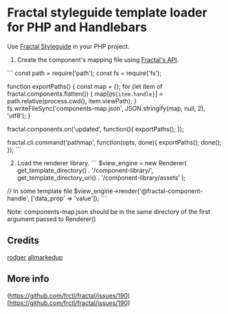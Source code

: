 # Fractal styleguide template loader for PHP and Handlebars

Use [Fractal Styleguide](https://fractal.build/) in your PHP project.

1. Create the component's mapping file using [Fractal's API](https://fractal.build/api/).

´´´
const path = require('path');
const fs = require('fs');

function exportPaths() {
    const map = {};
    for (let item of fractal.components.flatten()) {
        map[`@${item.handle}`] = path.relative(process.cwd(), item.viewPath);
    }
    fs.writeFileSync('components-map.json', JSON.stringify(map, null, 2), 'utf8');
}

fractal.components.on('updated', function(){
    exportPaths();
});

fractal.cli.command('pathmap', function(opts, done){
    exportPaths();
    done();
});
´´´

2. Load the renderer library.
´´´
$view_engine = new Renderer(
    get_template_directory() . '/component-library/',
    get_template_directory_uri() . '/component-library/assets'
);

// In some template file
$view_engine->render('@fractal-component-handle', ['data_prop' => 'value']);
´´´

Note: components-map.json should be in the same directory of the first argument passed to Renderer()

## Credits

[rodger](https://github.com/rogden)
[allmarkedup](https://github.com/allmarkedup)

## More info

(https://github.com/frctl/fractal/issues/190)[https://github.com/frctl/fractal/issues/190]